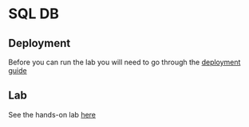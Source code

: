 SQL DB
======

## Deployment

Before you can run the lab you will need to go through the [deployment guide](./deployment/readme.md)

## Lab

See the hands-on lab [here](hands-on-lab.md)
